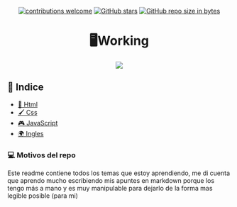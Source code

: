 <div align="center">

[![contributions welcome](https://img.shields.io/badge/contributions-welcome-brightgreen.svg?style=flat)](https://github.com/Nomadiix/Working)
[![GitHub stars](https://img.shields.io/github/stars/Nomadiix/Working)](https://github.com/FabianMartinez1234567/Working/stargazers/)
[![GitHub repo size in bytes](https://img.shields.io/github/repo-size/Nomadiix/Working)](https://github.com/Nomadiix/Working)
 </div>

<h1 align="center"> 🖥️Working  </h1>



<div align="center">
  <img src="https://media.giphy.com/media/RMwgs5kZqkRyhF24KK/giphy.gif"/>
 </div>


## 📖 Indice

- [📌 Html](/Html/)
- [🖌️ Css](/Readmes/Css.md)
- [🎮 JavaScript](/JavaScript/)
- [🌍 Ingles](/Readmes/Ingles.md)

### 💻 Motivos del repo

Este readme contiene todos los temas que estoy aprendiendo, me di cuenta que aprendo mucho escribiendo mis apuntes en markdown porque los tengo más a mano y es muy manipulable para dejarlo de la forma mas legible posible (para mi)
